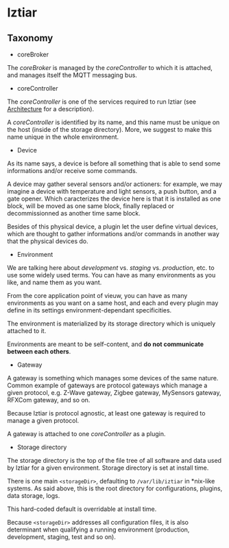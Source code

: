 # Iztiar #

## Taxonomy ##

- coreBroker

The _coreBroker_ is managed by the _coreController_ to which it is attached, and manages itself the MQTT messaging bus.

- coreController

The _coreController_ is one of the services required to run Iztiar (see [Architecture](./Architecture.md) for a description).

A _coreController_ is identified by its name, and this name must be unique on the host (inside of the storage directory). More, we suggest to make this name unique in the whole environment.

- Device

As its name says, a device is before all something that is able to send some informations and/or receive some commands.

A device may gather several sensors and/or actioners: for example, we may imagine a device with temperature and light sensors, a push button, and a gate opener. Which caracterizes the device here is that it is installed as one block, will be moved as one same block, finally replaced or decommissionned as another time same block.

Besides of this physical device, a plugin let the user define virtual devices, which are thought to gather informations and/or commands in another way that the physical devices do.

- Environment

We are talking here about _development_ vs. _staging_ vs. _production_, etc. to use some widely used terms. You can have as many environments as you like, and name them as you want.

From the core application point of vieuw, you can have as many environments as you want on a same host, and each and every plugin may define in its settings environment-dependant specificities.

The environment is materialized by its storage directory which is uniquely attached to it.

Environments are meant to be self-content, and __do not communicate between each others__.

- Gateway

A gateway is something which manages some devices of the same nature. Common example of gateways are protocol gateways which manage a given protocol, e.g. Z-Wave gateway, Zigbee gateway, MySensors gateway, RFXCom gateway, and so on.

Because Iztiar is protocol agnostic, at least one gateway is required to manage a given protocol.

A gateway is attached to one _coreController_ as a plugin.

- Storage directory

The storage directory is the top of the file tree of all software and data used by Iztiar for a given environment. Storage directory is set at install time.

There is one main `<storageDir>`, defaulting to `/var/lib/iztiar` in *nix-like systems. As said above, this is the root directory for configurations, plugins, data storage, logs.

This hard-coded default is overridable at install time.

Because `<storageDir>` addresses all configuration files, it is also determinant when qualifying a running environment (production, development, staging, test and so on).
